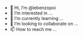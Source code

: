 - 👋 Hi, I’m @lebenzopoi
- 👀 I’m interested in ...
- 🌱 I’m currently learning ...
- 💞️ I’m looking to collaborate on ...
- 📫 How to reach me ...

<!---
lebenzopoi/lebenzopoi is a ✨ special ✨ repository because its `README.md` (this file) appears on your GitHub profile.
You can click the Preview link to take a look at your changes.
--->
